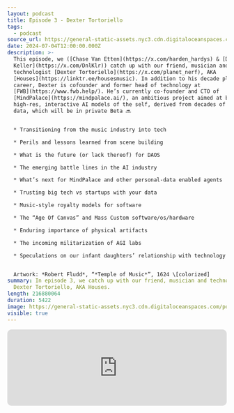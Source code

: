 ```yaml
---
layout: podcast
title: Episode 3 - Dexter Tortoriello
tags:
  - podcast
source_url: https://general-static-assets.nyc3.cdn.digitaloceanspaces.com/podcasts/episode-3_dexter-tortoriello.mp3
date: 2024-07-04T12:00:00.000Z
description: >-
  This episode, we ([Chase Van Etten](https://x.com/harden_hardys) & [Daniel
  Keller](https://x.com/DnlKlr)) catch up with our friend, musician and
  technologist [Dexter Tortoriello](https://x.com/planet_nerf), AKA
  [Houses](https://linktr.ee/housesmusic). In addition to his decade plus music
  career, Dexter is cofounder and former head of technology at
  [FWB](https://www.fwb.help/). He’s currently co-founder and CTO of
  [MindPalace](https://mindpalace.ai/), an ambitious project aimed at building
  high-res, interactive AI models of the self, derived from decades of personal
  data, which will be in private Beta 🔜


  * Transitioning from the music industry into tech

  * Perils and lessons learned from scene building

  * What is the future (or lack thereof) for DAOS

  * The emerging battle lines in the AI industry

  * What’s next for MindPalace and other personal-data enabled agents

  * Trusting big tech vs startups with your data

  * Music-style royalty models for software

  * The “Age Of Canvas” and Mass Custom software/os/hardware

  * Enduring importance of physical artifacts

  * The incoming militarization of AGI labs

  * Speculations on our infant daughters’ relationship with technology and the future of work


  Artwork: *Robert Fludd*, “*Temple of Music*”, 1624 \[colorized]
summary: In episode 3, we catch up with our friend, musician and technologist
  Dexter Tortoriello, AKA Houses.
length: 216880064
duration: 5422
image: https://general-static-assets.nyc3.cdn.digitaloceanspaces.com/podcasts/episode-3.png
visible: true
---
```

<iframe id="embedPlayer" src="https://embed.podcasts.apple.com/us/podcast/episode-3-dexter-tortoriello/id1750587121?i=1000661085897&amp;itsct=podcast_box_player&amp;itscg=30200&amp;ls=1&amp;theme=auto" height="175px" frameborder="0" sandbox="allow-forms allow-popups allow-same-origin allow-scripts allow-top-navigation-by-user-activation" allow="autoplay *; encrypted-media *; clipboard-write" style="width: 100%; max-width: 660px; overflow: hidden; border-radius: 10px; transform: translateZ(0px); animation: 2s 6 loading-indicator; background-color: rgb(228, 228, 228);"></iframe>
